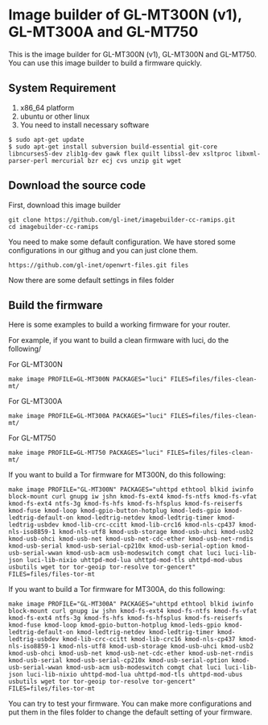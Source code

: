 # Image builder of GL-MT300N (v1), GL-MT300A and GL-MT750

This is the image builder for GL-MT300N (v1), GL-MT300N and GL-MT750. You can use this image builder to build a firmware quickly.

## System Requirement
1. x86_64 platform
2. ubuntu or other linux
3. You need to install necessary software
```
$ sudo apt-get update
$ sudo apt-get install subversion build-essential git-core libncurses5-dev zlib1g-dev gawk flex quilt libssl-dev xsltproc libxml-parser-perl mercurial bzr ecj cvs unzip git wget
```

## Download the source code

First, download this image builder
```
git clone https://github.com/gl-inet/imagebuilder-cc-ramips.git
cd imagebuilder-cc-ramips
```
You need to make some default configuration. We have stored some configurations in our githug and you can just clone them.
```
https://github.com/gl-inet/openwrt-files.git files
```
Now there are some default settings in files folder

## Build the firmware

Here is some examples to build a working firmware for your router.

For example, if you want to build a clean firmware with luci, do the following/

For GL-MT300N
```
make image PROFILE=GL-MT300N PACKAGES="luci" FILES=files/files-clean-mt/
```
For GL-MT300A
```
make image PROFILE=GL-MT300A PACKAGES="luci" FILES=files/files-clean-mt/
```
For GL-MT750
```
make image PROFILE=GL-MT750 PACKAGES="luci" FILES=files/files-clean-mt/
```

If you want to build a Tor firmware for MT300N, do this following:
```
make image PROFILE="GL-MT300N" PACKAGES="uhttpd ethtool blkid iwinfo block-mount curl gnupg iw jshn kmod-fs-ext4 kmod-fs-ntfs kmod-fs-vfat kmod-fs-ext4 ntfs-3g kmod-fs-hfs kmod-fs-hfsplus kmod-fs-reiserfs kmod-fuse kmod-loop kmod-gpio-button-hotplug kmod-leds-gpio kmod-ledtrig-default-on kmod-ledtrig-netdev kmod-ledtrig-timer kmod-ledtrig-usbdev kmod-lib-crc-ccitt kmod-lib-crc16 kmod-nls-cp437 kmod-nls-iso8859-1 kmod-nls-utf8 kmod-usb-storage kmod-usb-uhci kmod-usb2 kmod-usb-ohci kmod-usb-net kmod-usb-net-cdc-ether kmod-usb-net-rndis kmod-usb-serial kmod-usb-serial-cp210x kmod-usb-serial-option kmod-usb-serial-wwan kmod-usb-acm usb-modeswitch comgt chat luci luci-lib-json luci-lib-nixio uhttpd-mod-lua uhttpd-mod-tls uhttpd-mod-ubus usbutils wget tor tor-geoip tor-resolve tor-gencert" FILES=files/files-tor-mt
```
If you want to build a Tor firmware for MT300A, do this following:
```
make image PROFILE="GL-MT300A" PACKAGES="uhttpd ethtool blkid iwinfo block-mount curl gnupg iw jshn kmod-fs-ext4 kmod-fs-ntfs kmod-fs-vfat kmod-fs-ext4 ntfs-3g kmod-fs-hfs kmod-fs-hfsplus kmod-fs-reiserfs kmod-fuse kmod-loop kmod-gpio-button-hotplug kmod-leds-gpio kmod-ledtrig-default-on kmod-ledtrig-netdev kmod-ledtrig-timer kmod-ledtrig-usbdev kmod-lib-crc-ccitt kmod-lib-crc16 kmod-nls-cp437 kmod-nls-iso8859-1 kmod-nls-utf8 kmod-usb-storage kmod-usb-uhci kmod-usb2 kmod-usb-ohci kmod-usb-net kmod-usb-net-cdc-ether kmod-usb-net-rndis kmod-usb-serial kmod-usb-serial-cp210x kmod-usb-serial-option kmod-usb-serial-wwan kmod-usb-acm usb-modeswitch comgt chat luci luci-lib-json luci-lib-nixio uhttpd-mod-lua uhttpd-mod-tls uhttpd-mod-ubus usbutils wget tor tor-geoip tor-resolve tor-gencert" FILES=files/files-tor-mt
```

You can try to test your firmware. You can make more configurations and put them in the files folder to change the default setting of your firmware.
